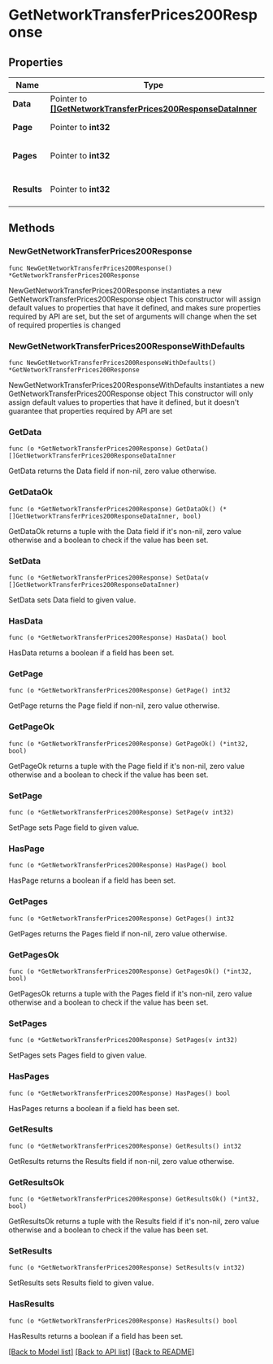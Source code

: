 # GetNetworkTransferPrices200Response

## Properties

Name | Type | Description | Notes
------------ | ------------- | ------------- | -------------
**Data** | Pointer to [**[]GetNetworkTransferPrices200ResponseDataInner**](GetNetworkTransferPrices200ResponseDataInner.md) |  | [optional] 
**Page** | Pointer to **int32** | The current [page](https://techdocs.akamai.com/linode-api/reference/pagination). | [optional] [readonly] 
**Pages** | Pointer to **int32** | The total number of [pages](https://techdocs.akamai.com/linode-api/reference/pagination). | [optional] [readonly] 
**Results** | Pointer to **int32** | The total number of results. | [optional] [readonly] 

## Methods

### NewGetNetworkTransferPrices200Response

`func NewGetNetworkTransferPrices200Response() *GetNetworkTransferPrices200Response`

NewGetNetworkTransferPrices200Response instantiates a new GetNetworkTransferPrices200Response object
This constructor will assign default values to properties that have it defined,
and makes sure properties required by API are set, but the set of arguments
will change when the set of required properties is changed

### NewGetNetworkTransferPrices200ResponseWithDefaults

`func NewGetNetworkTransferPrices200ResponseWithDefaults() *GetNetworkTransferPrices200Response`

NewGetNetworkTransferPrices200ResponseWithDefaults instantiates a new GetNetworkTransferPrices200Response object
This constructor will only assign default values to properties that have it defined,
but it doesn't guarantee that properties required by API are set

### GetData

`func (o *GetNetworkTransferPrices200Response) GetData() []GetNetworkTransferPrices200ResponseDataInner`

GetData returns the Data field if non-nil, zero value otherwise.

### GetDataOk

`func (o *GetNetworkTransferPrices200Response) GetDataOk() (*[]GetNetworkTransferPrices200ResponseDataInner, bool)`

GetDataOk returns a tuple with the Data field if it's non-nil, zero value otherwise
and a boolean to check if the value has been set.

### SetData

`func (o *GetNetworkTransferPrices200Response) SetData(v []GetNetworkTransferPrices200ResponseDataInner)`

SetData sets Data field to given value.

### HasData

`func (o *GetNetworkTransferPrices200Response) HasData() bool`

HasData returns a boolean if a field has been set.

### GetPage

`func (o *GetNetworkTransferPrices200Response) GetPage() int32`

GetPage returns the Page field if non-nil, zero value otherwise.

### GetPageOk

`func (o *GetNetworkTransferPrices200Response) GetPageOk() (*int32, bool)`

GetPageOk returns a tuple with the Page field if it's non-nil, zero value otherwise
and a boolean to check if the value has been set.

### SetPage

`func (o *GetNetworkTransferPrices200Response) SetPage(v int32)`

SetPage sets Page field to given value.

### HasPage

`func (o *GetNetworkTransferPrices200Response) HasPage() bool`

HasPage returns a boolean if a field has been set.

### GetPages

`func (o *GetNetworkTransferPrices200Response) GetPages() int32`

GetPages returns the Pages field if non-nil, zero value otherwise.

### GetPagesOk

`func (o *GetNetworkTransferPrices200Response) GetPagesOk() (*int32, bool)`

GetPagesOk returns a tuple with the Pages field if it's non-nil, zero value otherwise
and a boolean to check if the value has been set.

### SetPages

`func (o *GetNetworkTransferPrices200Response) SetPages(v int32)`

SetPages sets Pages field to given value.

### HasPages

`func (o *GetNetworkTransferPrices200Response) HasPages() bool`

HasPages returns a boolean if a field has been set.

### GetResults

`func (o *GetNetworkTransferPrices200Response) GetResults() int32`

GetResults returns the Results field if non-nil, zero value otherwise.

### GetResultsOk

`func (o *GetNetworkTransferPrices200Response) GetResultsOk() (*int32, bool)`

GetResultsOk returns a tuple with the Results field if it's non-nil, zero value otherwise
and a boolean to check if the value has been set.

### SetResults

`func (o *GetNetworkTransferPrices200Response) SetResults(v int32)`

SetResults sets Results field to given value.

### HasResults

`func (o *GetNetworkTransferPrices200Response) HasResults() bool`

HasResults returns a boolean if a field has been set.


[[Back to Model list]](../README.md#documentation-for-models) [[Back to API list]](../README.md#documentation-for-api-endpoints) [[Back to README]](../README.md)


